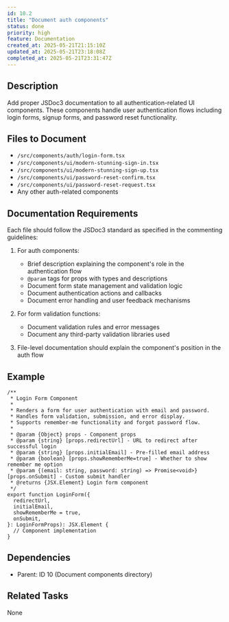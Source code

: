 ```yaml
---
id: 10.2
title: "Document auth components"
status: done
priority: high
feature: Documentation
created_at: 2025-05-21T21:15:10Z
updated_at: 2025-05-21T23:18:08Z
completed_at: 2025-05-21T23:31:47Z
---
```


## Description

Add proper JSDoc3 documentation to all authentication-related UI components. These components handle user authentication flows including login forms, signup forms, and password reset functionality.

## Files to Document

- `/src/components/auth/login-form.tsx`
- `/src/components/ui/modern-stunning-sign-in.tsx`
- `/src/components/ui/modern-stunning-sign-up.tsx`
- `/src/components/ui/password-reset-confirm.tsx`
- `/src/components/ui/password-reset-request.tsx`
- Any other auth-related components

## Documentation Requirements

Each file should follow the JSDoc3 standard as specified in the commenting guidelines:

1. For auth components:
   - Brief description explaining the component's role in the authentication flow
   - `@param` tags for props with types and descriptions
   - Document form state management and validation logic
   - Document authentication actions and callbacks
   - Document error handling and user feedback mechanisms

2. For form validation functions:
   - Document validation rules and error messages
   - Document any third-party validation libraries used

3. File-level documentation should explain the component's position in the auth flow

## Example

```tsx
/**
 * Login Form Component
 * 
 * Renders a form for user authentication with email and password.
 * Handles form validation, submission, and error display.
 * Supports remember-me functionality and forgot password flow.
 *
 * @param {Object} props - Component props
 * @param {string} [props.redirectUrl] - URL to redirect after successful login
 * @param {string} [props.initialEmail] - Pre-filled email address
 * @param {boolean} [props.showRememberMe=true] - Whether to show remember me option
 * @param {(email: string, password: string) => Promise<void>} [props.onSubmit] - Custom submit handler
 * @returns {JSX.Element} Login form component
 */
export function LoginForm({
  redirectUrl,
  initialEmail,
  showRememberMe = true,
  onSubmit,
}: LoginFormProps): JSX.Element {
  // Component implementation
}
```

## Dependencies

- Parent: ID 10 (Document components directory)

## Related Tasks

None
